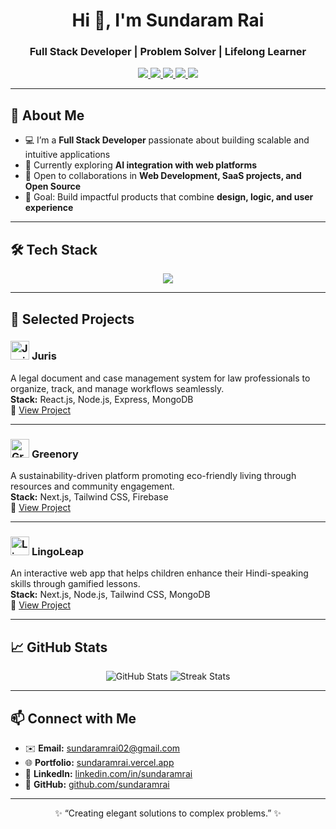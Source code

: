 <!-- Profile Header -->
<h1 align="center">Hi 👋, I'm Sundaram Rai</h1>
<h3 align="center">Full Stack Developer | Problem Solver | Lifelong Learner</h3>

<p align="center">
  <a href="https://sundaramrai.vercel.app/" target="_blank">
    <img src="https://img.shields.io/badge/🌐%20Portfolio-Visit-brightgreen?style=for-the-badge" />
  </a>
  <a href="https://linkedin.com/in/sundaramrai" target="_blank">
    <img src="https://img.shields.io/badge/-LinkedIn-0A66C2?style=for-the-badge&logo=LinkedIn&logoColor=FFFFFF" />
  </a>
  <a href="mailto:sundaramrai02@gmail.com" target="_blank">
    <img src="https://img.shields.io/badge/-Gmail-EA4335?style=for-the-badge&logo=Gmail&logoColor=FFFFFF" />
  </a>
  <a href="https://leetcode.com/u/sundaramrai/" target="_blank">
    <img src="https://img.shields.io/badge/-LeetCode-black?style=for-the-badge&logo=LeetCode&logoColor=FFFFFF" />
  </a>
  <a href="https://github.com/sundaramrai" target="_blank">
    <img src="https://img.shields.io/badge/-GitHub-000000?style=for-the-badge&logo=GitHub&logoColor=FFFFFF" />
  </a>
</p>

---

## 🚀 About Me
- 💻 I’m a **Full Stack Developer** passionate about building scalable and intuitive applications  
- 🌱 Currently exploring **AI integration with web platforms**  
- 🤝 Open to collaborations in **Web Development, SaaS projects, and Open Source**  
- 🎯 Goal: Build impactful products that combine **design, logic, and user experience**  

---

## 🛠️ Tech Stack

<p align="center">
  <img src="https://skillicons.dev/icons?i=react,nextjs,angular,nodejs,express,django,python,php,js,ts,html,css,tailwind,bootstrap,mongodb,mysql,firebase,git,github" />
</p>

---

## 💼 Selected Projects  

### <img src="https://raw.githubusercontent.com/sundaramrai/assets/main/icons/juris.png" alt="Juris Logo" width="30"/> **Juris**  
A legal document and case management system for law professionals to organize, track, and manage workflows seamlessly.  
**Stack:** React.js, Node.js, Express, MongoDB  
🔗 [View Project](https://github.com/sundaramrai/juris)  

---

### <img src="https://raw.githubusercontent.com/sundaramrai/assets/main/icons/greenory.png" alt="Greenory Logo" width="30"/> **Greenory**  
A sustainability-driven platform promoting eco-friendly living through resources and community engagement.  
**Stack:** Next.js, Tailwind CSS, Firebase  
🔗 [View Project](https://github.com/sundaramrai/greenory)  

---

### <img src="https://raw.githubusercontent.com/sundaramrai/assets/main/icons/lingoleap.png" alt="LingoLeap Logo" width="30"/> **LingoLeap**  
An interactive web app that helps children enhance their Hindi-speaking skills through gamified lessons.  
**Stack:** Next.js, Node.js, Tailwind CSS, MongoDB  
🔗 [View Project](https://github.com/RayaanQ/Misarticulation-Project/tree/LingoLeap)  

---

## 📈 GitHub Stats  

<p align="center">
  <img src="https://github-readme-stats.vercel.app/api?username=sundaramrai&show_icons=true&theme=tokyonight" alt="GitHub Stats" />
  <img src="https://github-readme-streak-stats.herokuapp.com/?user=sundaramrai&theme=tokyonight" alt="Streak Stats" />
</p>

---

## 📫 Connect with Me
- ✉️ **Email:** [sundaramrai02@gmail.com](mailto:sundaramrai02@gmail.com)  
- 🌐 **Portfolio:** [sundaramrai.vercel.app](https://sundaramrai.vercel.app/)  
- 🔗 **LinkedIn:** [linkedin.com/in/sundaramrai](https://linkedin.com/in/sundaramrai)  
- 🐙 **GitHub:** [github.com/sundaramrai](https://github.com/sundaramrai)  

---

<p align="center">✨ “Creating elegant solutions to complex problems.” ✨</p>
